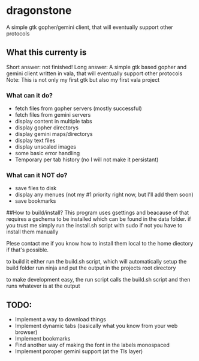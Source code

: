 # dragonstone

A simple gtk gopher/gemini client, that will eventually support other protocols

## What this currenty is
Short answer: not finished!
Long answer:
A simple gtk based gopher and gemini client written in vala,
that will eventually support other protocols
Note: This is not only my first gtk but also my first vala project

### What can it do?
- fetch files from gopher servers (mostly successful)
- fetch files from gemini servers
- display content in multiple tabs
- display gopher directorys
- display gemini maps/directorys
- display text files
- display unscaled images
- some basic error handling
- Temporary per tab history (no I will not make it persistant)

### What can it NOT do?
- save files to disk
- display any menues (not my #1 priority right now, but I'll add them soon)
- save bookmarks

##How to build/install?
This program uses gsettings and beacause of that requires a gschema to be installed which can be found in the data folder.
if you trust me simply run the install.sh script with sudo
if not you have to install them manually

Plese contact me if you know how to install them local to the home diectory if that's possible.

to build it either run the build.sh script, which will automatically setup the build folder run ninja and put the output in the projects root directory

to make development easy, the run script calls the build.sh script and then runs whatever is at the output

## TODO:
- Implement a way to download things
- Implement dynamic tabs (basically what you know from your web browser)
- Implement bookmarks
- Find another way of making the font in the labels monospaced
- Implement poroper gemini support (at the Tls layer)
